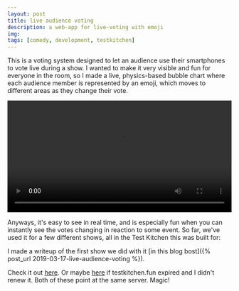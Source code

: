 ```yaml
---
layout: post
title: live audience voting
description: a web-app for live-voting with emoji
img:
tags: [comedy, development, testkitchen]
---
```


This is a voting system designed to let an audience use their smartphones to vote live during a show. I wanted to make it very visible and fun for everyone in the room, so I made a live, physics-based bubble chart where each audience member is represented by an emoji, which moves to different areas as they change their vote.

<video width="100%" controls autoplay>
<source src="{{ site.baseurl }}/img/2019/voting/voting-demo.mp4" type="video/mp4">
</video>


Anyways, it's easy to see in real time, and is especially fun when you can instantly see the votes changing in reaction to some event. So far, we've used it for a few different shows, all in the Test Kitchen this was built for:

I made a writeup of the first show we did with it [in this blog bost]({% post_url 2019-03-17-live-audience-voting %}).

Check it out [here](https://testkitchen.fun).
Or maybe [here](https://vote.comstock.space) if testkitchen.fun expired and I didn't renew it. Both of these point at the same server. Magic!